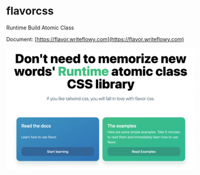 # flavorcss

Runtime Build Atomic Class

Document: [https://flavor.writeflowy.com](https://flavor.writeflowy.com)

![](./document/public/imgs/website.png)

